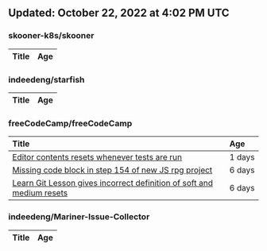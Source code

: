 ## Updated: October 22, 2022 at 4:02 PM UTC


### skooner-k8s/skooner
|**Title**|**Age**|
|:----|:----|


### indeedeng/starfish
|**Title**|**Age**|
|:----|:----|


### freeCodeCamp/freeCodeCamp
|**Title**|**Age**|
|:----|:----|
|[Editor contents resets whenever tests are run](https://github.com/freeCodeCamp/freeCodeCamp/issues/48173)|1&nbsp;days|
|[Missing code block in step 154 of new JS rpg project](https://github.com/freeCodeCamp/freeCodeCamp/issues/48087)|6&nbsp;days|
|[Learn Git Lesson gives incorrect definition of soft and medium resets](https://github.com/freeCodeCamp/freeCodeCamp/issues/48079)|6&nbsp;days|


### indeedeng/Mariner-Issue-Collector
|**Title**|**Age**|
|:----|:----|